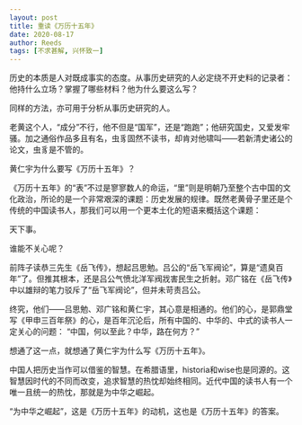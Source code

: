 ```yaml
---
layout: post
title: 重读《万历十五年》
date: 2020-08-17
author: Reeds
tags: [不求甚解, 兴怀致一]
---
```


历史的本质是人对既成事实的态度。从事历史研究的人必定绕不开史料的记录者：他持什么立场？掌握了哪些材料？他为什么要这么写？

同样的方法，亦可用于分析从事历史研究的人。

老黄这个人，“成分”不行，他不但是“国军”，还是“跑跑”；他研究国史，又爱发牢骚。加之通俗作品多且有名，虫豸固然不读书，却肯对他啸叫——若新清史诸公的论文，虫豸是不管的。

黄仁宇为什么要写《万历十五年》？

《万历十五年》的“表”不过是寥寥数人的命运，“里”则是明朝乃至整个古中国的文化政治，所论的是一个非常艰深的课题：历史发展的规律。既然老黄骨子里还是个传统的中国读书人，那我们可以用一个更本土化的短语来概括这个课题：

天下事。

谁能不关心呢？

前阵子读恭三先生《岳飞传》，想起吕思勉。吕公的“岳飞军阀论”，算是“遗臭百年”了。但推其根本，还是吕公气愤北洋军阀戕害民生之折射。邓广铭在《岳飞传》中以雄辩的笔力驳斥了“岳飞军阀论”，但并未苛责吕公。

终究，他们——吕思勉、邓广铭和黄仁宇，其心意是相通的。他们的心，是郭鼎堂写《甲申三百年祭》的心，是百年沉沦后，所有中国的、中华的、中式的读书人一定关心的问题： “中国，何以至此？中华，路在何方？”

想通了这一点，就想通了黄仁宇为什么写《万历十五年》。

中国人把历史当作可以借鉴的智慧。在希腊语里，historia和wise也是同源的。这智慧因时代的不同而改变，追求智慧的热忱却始终相同。近代中国的读书人有一个唯一且统一的热忱，那就是为中华之崛起。

 “为中华之崛起”，这是《万历十五年》的动机，这也是《万历十五年》的答案。